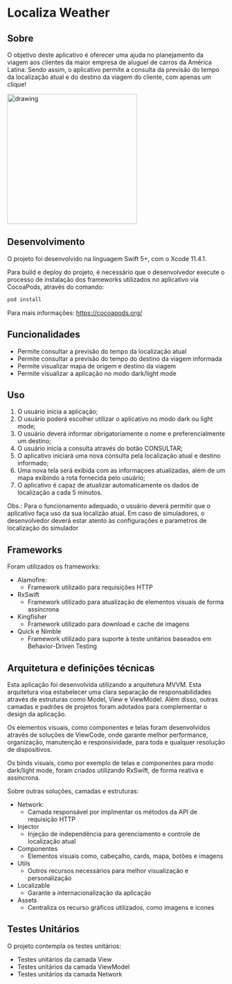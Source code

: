 # Localiza Weather

## Sobre

O objetivo deste aplicativo é oferecer uma ajuda no planejamento da viagem aos clientes da maior empresa de aluguel de carros da América Latina. Sendo assim, o aplicativo permite a consulta da previsão do tempo da localização atual e do destino da viagem do cliente, com apenas um clique!

<img src="https://github.com/lucasscf/localizaWeather/blob/master/appVideo.gif" alt="drawing" width="300"/>

## Desenvolvimento 

O projeto foi desenvolvido na linguagem Swift 5+, com o Xcode 11.4.1.

Para build e deploy do projeto, é necessário que o desenvolvedor execute o processo de instalação dos frameworks utilizados no aplicativo via CocoaPods, através do comando:

``` sh
pod install
```
Para mais informações: https://cocoapods.org/

## Funcionalidades

* Permite consultar a previsão do tempo da localização atual
* Permite consultar a previsão do tempo do destino da viagem informada
* Permite visualizar mapa de origem e destino da viagem
* Permite visualizar a aplicação no modo dark/light mode


## Uso

1. O usuário inicia a aplicação;
2. O usuário poderá escolher utilizar o aplicativo no modo dark ou light mode;
3. O usuário deverá informar obrigatoriamente o nome e preferencialmente um destino;
4. O usuário inicia a consulta através do botão CONSULTAR;
5. O aplicativo iniciará uma nova consulta pela localização atual e destino informado;
6. Uma nova tela será exibida com as informaçoes atualizadas, além de um mapa exibindo a rota fornecida pelo usuário;
7. O aplicativo é capaz de atualizar automaticamente os dados de localização a cada 5 minutos.

Obs.: Para o funcionamento adequado, o usuário deverá permitir que o aplicativo faça uso da sua localizão atual. Em caso de simuladores, o desenvolvedor deverá estar atento às configurações e parametros de localização do simulador

## Frameworks

Foram utilizados os frameworks:

* Alamofire:
  * Framework utilizado para requisições HTTP
* RxSwift
  * Framework utilizado para atualização de elementos visuais de forma assíncrona
* Kingfisher
  * Framework utilizado para download e cache de imagens
* Quick e Nimble
  * Framework utilizado para suporte à teste unitários baseados em Behavior-Driven Testing

## Arquitetura e definições técnicas

Esta aplicação foi desenvolvida utilizando a arquitetura MVVM. Esta arquitetura visa estabelecer uma clara separação de responsabilidades através de estruturas como Model, View e ViewModel. Além disso, outras camadas e padrões de projetos foram adotados para complementar o design da aplicação.

Os elementos visuais, como componentes e telas foram desenvolvidos através de soluções de ViewCode, onde garante melhor performance, organização, manutenção e responsividade, para toda e qualquer resolução de dispositivos.

Os binds visuais, como por exemplo de telas e componentes para modo dark/light mode, foram criados utilizando RxSwift, de forma reativa e assíncrona.

Sobre outras soluções, camadas e estruturas:

* Network:
  * Camada responsável por implmentar os métodos da API de requisição HTTP
* Injector
  * Injeção de independência para gerenciamento e controle de localização atual
* Componentes
  * Elementos visuais como, cabeçalho, cards, mapa, botões e imagens
* Utils
  * Outros recursos necessários para melhor visualização e personalização
* Localizable
  * Garante a internacionalização da aplicação
* Assets
  * Centraliza os recurso gráficos utilizados, como imagens e icones
  
## Testes Unitários

O projeto contempla os testes unitários:

* Testes unitários da camada View
* Testes unitários da camada ViewModel
* Testes unitários da camada Network
